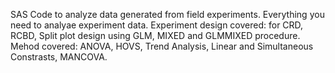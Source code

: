 SAS Code to analyze data generated from field experiments.
Everything you need to analyae experiment data.
Experiment design covered: for CRD, RCBD, Split plot design using GLM, MIXED and GLMMIXED procedure.
Mehod covered: ANOVA, HOVS, Trend Analysis, Linear and Simultaneous Constrasts, MANCOVA.
